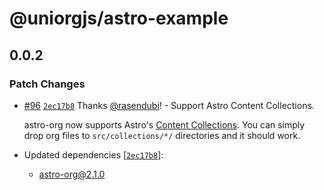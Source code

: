# @uniorgjs/astro-example

## 0.0.2

### Patch Changes

- [#96](https://github.com/rasendubi/uniorg/pull/96) [`2ec17b8`](https://github.com/rasendubi/uniorg/commit/2ec17b87a2b58546307f61110785dac47d7b2b10) Thanks [@rasendubi](https://github.com/rasendubi)! - Support Astro Content Collections.

  astro-org now supports Astro's [Content Collections](https://docs.astro.build/en/guides/content-collections/). You can simply drop org files to `src/collections/*/` directories and it should work.

- Updated dependencies [[`2ec17b8`](https://github.com/rasendubi/uniorg/commit/2ec17b87a2b58546307f61110785dac47d7b2b10)]:
  - astro-org@2.1.0

